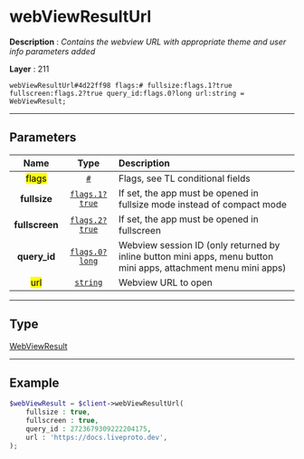 # webViewResultUrl

**Description** : *Contains the webview URL with appropriate theme and user info parameters added*

**Layer** : 211

```tl
webViewResultUrl#4d22ff98 flags:# fullsize:flags.1?true fullscreen:flags.2?true query_id:flags.0?long url:string = WebViewResult;
```

---

## Parameters

| Name | Type | Description |
| :---: | :---: | :--- |
| <mark>flags</mark> | [`#`](type/#) | Flags, see TL conditional fields |
| **fullsize** | [`flags.1?true`](type/true) | If set, the app must be opened in fullsize mode instead of compact mode |
| **fullscreen** | [`flags.2?true`](type/true) | If set, the app must be opened in fullscreen |
| **query_id** | [`flags.0?long`](type/long) | Webview session ID (only returned by inline button mini apps, menu button mini apps, attachment menu mini apps) |
| <mark>url</mark> | [`string`](type/string) | Webview URL to open |

---

## Type

[WebViewResult](type/WebViewResult)

---

## Example

```php
$webViewResult = $client->webViewResultUrl(
	fullsize : true,
	fullscreen : true,
	query_id : 2723679309222204175,
	url : 'https://docs.liveproto.dev',
);
```